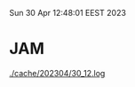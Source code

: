 Sun 30 Apr 12:48:01 EEST 2023
# JAM
<a href='./cache/202304/30_12.log'>./cache/202304/30_12.log</a>
